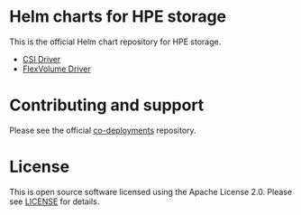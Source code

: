 # Helm charts for HPE storage
This is the official Helm chart repository for HPE storage.

- [CSI Driver](https://github.com/hpe-storage/co-deployments/blob/master/helm/charts/hpe-csi-driver/README.md)
- [FlexVolume Driver](https://github.com/hpe-storage/co-deployments/blob/master/helm/charts/hpe-flexvolume-driver/README.md)

# Contributing and support
Please see the official [co-deployments](https://github.com/hpe-storage/co-deployments) repository.

# License
This is open source software licensed using the Apache License 2.0. Please see [LICENSE](LICENSE) for details.
